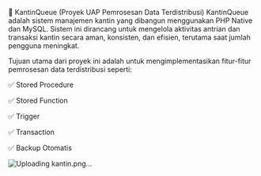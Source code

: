 🥪 KantinQueue (Proyek UAP Pemrosesan Data Terdistribusi)
KantinQueue adalah sistem manajemen kantin yang dibangun menggunakan PHP Native dan MySQL. Sistem ini dirancang untuk mengelola aktivitas antrian dan transaksi kantin secara aman, konsisten, dan efisien, terutama saat jumlah pengguna meningkat.

Tujuan utama dari proyek ini adalah untuk mengimplementasikan fitur-fitur pemrosesan data terdistribusi seperti:

✅ Stored Procedure

✅ Stored Function

✅ Trigger

✅ Transaction

✅ Backup Otomatis

![Uploading kantin.png…]()
